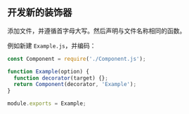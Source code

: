## 开发新的装饰器

添加文件，并遵循首字母大写。然后声明与文件名称相同的函数。

例如新建 `Example.js`，并编码：

```javascript
const Component = require('./Component.js');

function Example(option) {
  function decorator(target) {};
  return Component(decorator, 'Example'); 
}

module.exports = Example;
```

